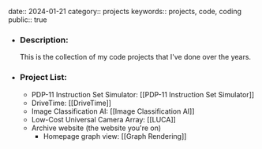 date:: 2024-01-21
category:: projects
keywords:: projects, code, coding
public:: true

- ### Description:
  This is the collection of my code projects that I've done over the years.
- ### Project List:
	- PDP-11 Instruction Set Simulator: [[PDP-11 Instruction Set Simulator]]
	- DriveTime: [[DriveTime]]
	- Image Classification AI: [[Image Classification AI]]
	- Low-Cost Universal Camera Array: [[LUCA]]
	- Archive website (the website you're on)
		- Homepage graph view: [[Graph Rendering]]